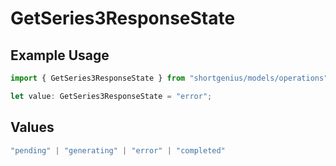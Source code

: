 # GetSeries3ResponseState

## Example Usage

```typescript
import { GetSeries3ResponseState } from "shortgenius/models/operations";

let value: GetSeries3ResponseState = "error";
```

## Values

```typescript
"pending" | "generating" | "error" | "completed"
```